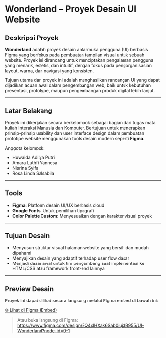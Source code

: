 # Wonderland – Proyek Desain UI Website

## Deskripsi Proyek

**Wonderland** adalah proyek desain antarmuka pengguna (UI) berbasis Figma yang berfokus pada pembuatan tampilan visual untuk sebuah website. Proyek ini dirancang untuk menciptakan pengalaman pengguna yang menarik, estetis, dan intuitif, dengan fokus pada pengorganisasian layout, warna, dan navigasi yang konsisten.

Tujuan utama dari proyek ini adalah menghasilkan rancangan UI yang dapat dijadikan acuan awal dalam pengembangan web, baik untuk kebutuhan presentasi, prototype, maupun pengembangan produk digital lebih lanjut.

---

## Latar Belakang

Proyek ini dikerjakan secara berkelompok sebagai bagian dari tugas mata kuliah  Interaksi Manusia dan Komputer. Bertujuan untuk menerapkan prinsip-prinsip usability dan user interface design dalam pembuatan prototipe website menggunakan tools desain modern seperti **Figma**.

Anggota kelompok:

- Huwaida Adilya Putri
- Amara Luthfi Vannesa
- Nisrina Syifa
- Rosa Linda Salsabila

---

## Tools

- **Figma**: Platform desain UI/UX berbasis cloud
- **Google Fonts**: Untuk pemilihan tipografi
- **Color Palette Custom**: Menyesuaikan dengan karakter visual proyek

---

## Tujuan Desain

- Menyusun struktur visual halaman website yang bersih dan mudah dipahami
- Menyajikan desain yang adaptif terhadap user flow dasar
- Menjadi dasar awal untuk tim pengembang saat implementasi ke HTML/CSS atau framework front-end lainnya

---

## Preview Desain

Proyek ini dapat dilihat secara langsung melalui Figma embed di bawah ini:

[🌐 Lihat di Figma (Embed)](https://embed.figma.com/design/EQ4xlHXak6Sab0iuj3B955/UI-Wonderland?node-id=0-1&embed-host=share)

> Atau buka langsung di Figma:  
https://www.figma.com/design/EQ4xlHXak6Sab0iuj3B955/UI-Wonderland?node-id=0-1
